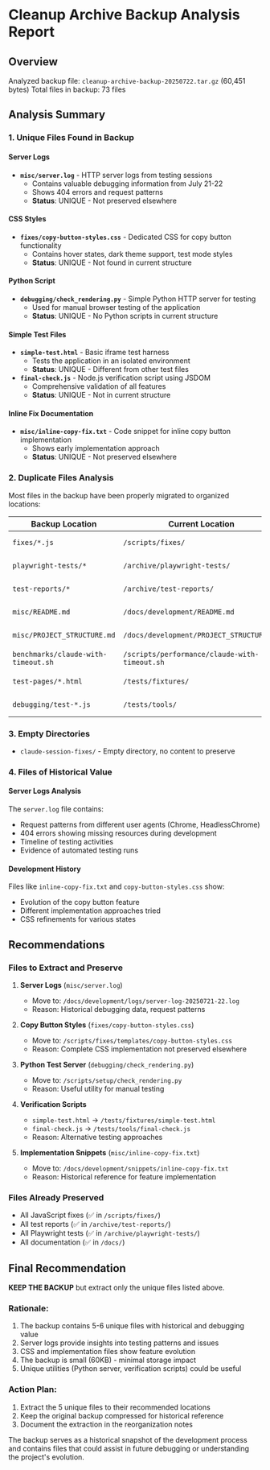 # Cleanup Archive Backup Analysis Report

## Overview
Analyzed backup file: `cleanup-archive-backup-20250722.tar.gz` (60,451 bytes)
Total files in backup: 73 files

## Analysis Summary

### 1. Unique Files Found in Backup

#### Server Logs
- **`misc/server.log`** - HTTP server logs from testing sessions
  - Contains valuable debugging information from July 21-22
  - Shows 404 errors and request patterns
  - **Status**: UNIQUE - Not preserved elsewhere

#### CSS Styles
- **`fixes/copy-button-styles.css`** - Dedicated CSS for copy button functionality
  - Contains hover states, dark theme support, test mode styles
  - **Status**: UNIQUE - Not found in current structure

#### Python Script
- **`debugging/check_rendering.py`** - Simple Python HTTP server for testing
  - Used for manual browser testing of the application
  - **Status**: UNIQUE - No Python scripts in current structure

#### Simple Test Files
- **`simple-test.html`** - Basic iframe test harness
  - Tests the application in an isolated environment
  - **Status**: UNIQUE - Different from other test files
- **`final-check.js`** - Node.js verification script using JSDOM
  - Comprehensive validation of all features
  - **Status**: UNIQUE - Not in current structure

#### Inline Fix Documentation
- **`misc/inline-copy-fix.txt`** - Code snippet for inline copy button implementation
  - Shows early implementation approach
  - **Status**: UNIQUE - Not preserved elsewhere

### 2. Duplicate Files Analysis

Most files in the backup have been properly migrated to organized locations:

| Backup Location | Current Location | Status |
|----------------|------------------|---------|
| `fixes/*.js` | `/scripts/fixes/` | ✅ Migrated |
| `playwright-tests/*` | `/archive/playwright-tests/` | ✅ Migrated |
| `test-reports/*` | `/archive/test-reports/` | ✅ Migrated |
| `misc/README.md` | `/docs/development/README.md` | ✅ Migrated |
| `misc/PROJECT_STRUCTURE.md` | `/docs/development/PROJECT_STRUCTURE.md` | ✅ Migrated |
| `benchmarks/claude-with-timeout.sh` | `/scripts/performance/claude-with-timeout.sh` | ✅ Migrated |
| `test-pages/*.html` | `/tests/fixtures/` | ✅ Migrated |
| `debugging/test-*.js` | `/tests/tools/` | ✅ Migrated |

### 3. Empty Directories
- `claude-session-fixes/` - Empty directory, no content to preserve

### 4. Files of Historical Value

#### Server Logs Analysis
The `server.log` file contains:
- Request patterns from different user agents (Chrome, HeadlessChrome)
- 404 errors showing missing resources during development
- Timeline of testing activities
- Evidence of automated testing runs

#### Development History
Files like `inline-copy-fix.txt` and `copy-button-styles.css` show:
- Evolution of the copy button feature
- Different implementation approaches tried
- CSS refinements for various states

## Recommendations

### Files to Extract and Preserve

1. **Server Logs** (`misc/server.log`)
   - Move to: `/docs/development/logs/server-log-20250721-22.log`
   - Reason: Historical debugging data, request patterns

2. **Copy Button Styles** (`fixes/copy-button-styles.css`)
   - Move to: `/scripts/fixes/templates/copy-button-styles.css`
   - Reason: Complete CSS implementation not preserved elsewhere

3. **Python Test Server** (`debugging/check_rendering.py`)
   - Move to: `/scripts/setup/check_rendering.py`
   - Reason: Useful utility for manual testing

4. **Verification Scripts**
   - `simple-test.html` → `/tests/fixtures/simple-test.html`
   - `final-check.js` → `/tests/tools/final-check.js`
   - Reason: Alternative testing approaches

5. **Implementation Snippets** (`misc/inline-copy-fix.txt`)
   - Move to: `/docs/development/snippets/inline-copy-fix.txt`
   - Reason: Historical reference for feature implementation

### Files Already Preserved
- All JavaScript fixes (✅ in `/scripts/fixes/`)
- All test reports (✅ in `/archive/test-reports/`)
- All Playwright tests (✅ in `/archive/playwright-tests/`)
- All documentation (✅ in `/docs/`)

## Final Recommendation

**KEEP THE BACKUP** but extract only the unique files listed above. 

### Rationale:
1. The backup contains 5-6 unique files with historical and debugging value
2. Server logs provide insights into testing patterns and issues
3. CSS and implementation files show feature evolution
4. The backup is small (60KB) - minimal storage impact
5. Unique utilities (Python server, verification scripts) could be useful

### Action Plan:
1. Extract the 5 unique files to their recommended locations
2. Keep the original backup compressed for historical reference
3. Document the extraction in the reorganization notes

The backup serves as a historical snapshot of the development process and contains files that could assist in future debugging or understanding the project's evolution.